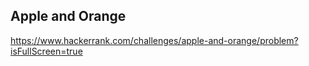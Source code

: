 ## Apple and Orange

https://www.hackerrank.com/challenges/apple-and-orange/problem?isFullScreen=true
